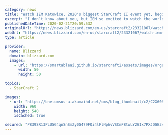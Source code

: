 ```yaml
---
category: news
title: "Watch IEM Katowice, 2020's biggest StarCraft II event yet, beginning Feb 24"
excerpt: "I don’t know about you, but IEM so excited to watch the world’s best StarCraft II players compete for $400,000 in Katowice, Poland from February 24 to March 1."
publishedDateTime: 2020-02-21T20:59:53Z
originalUrl: "https://news.blizzard.com/en-us/starcraft2/23321067/watch-iem-katowice-2020-s-biggest-starcraft-ii-event-yet-beginning-feb-24"
webUrl: "https://news.blizzard.com/en-us/starcraft2/23321067/watch-iem-katowice-2020-s-biggest-starcraft-ii-event-yet-beginning-feb-24"
type: article

provider:
  name: Blizzard
  domain: blizzard.com
  images:
    - url: "https://smartableai.github.io/starcraft2/assets/images/organizations/blizzard.com-50x50.jpg"
      width: 50
      height: 50

topics:
  - StarCraft 2

images:
  - url: "https://bnetcmsus-a.akamaihd.net/cms/blog_thumbnail/c2/C2X60R7MU7MH1576695304113.jpg"
    width: 960
    height: 540
    isCached: true

secured: "P839SR13PLU5G4qnSnSmZy0G479FQi4lFlNphvVSCmF8twLY2GIx7PXJDGE3vTQu9GI/zh5nkWfNGPx21iwfZSIeQ59yonU6Q2beZX7o9BKNa7Wo3ZtirMKK3qzdS1V42ssjUh3v4v96ET+e06guGDCbk8YcBTsy5nnTlKlwaZXvfMadJLx9SQfiuOeo48n2OJSsCVRjyEyS6a3p/p85ndAYVIejOpzP1U+CPG/LP3vL3rvv9IafIsvmbah+2NVjvb+wG4CLg0NqKqZi9qhThoeJXtwzhrAJayqDLUM5n8UwXSJZmI5e4X36b+t/HQ+ztTnakl0FKA+fx/2aMB/dmEcN4IMZDlZY5xJVqPzKTGE=;41X33lSGWWmPjRLRlKjwlw=="
---
```


